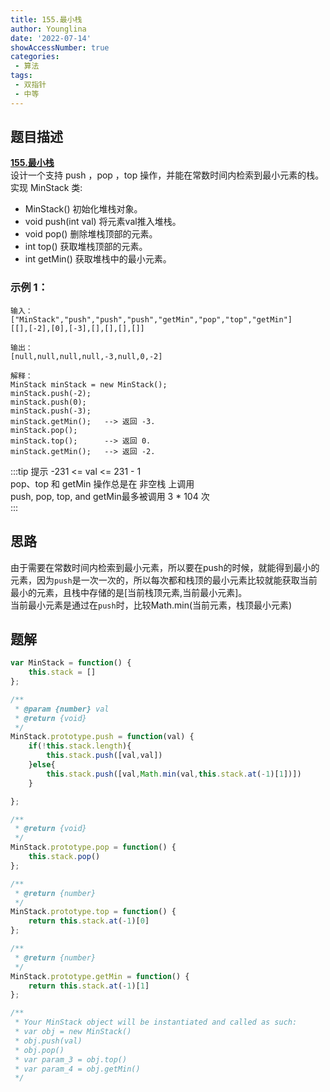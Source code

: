 ```yaml
---
title: 155.最小栈
author: Younglina
date: '2022-07-14'
showAccessNumber: true
categories:
 - 算法
tags:
 - 双指针
 - 中等
---
```


## 题目描述
**[155.最小栈](https://leetcode.cn/problems/min-stack/)**  
设计一个支持 push ，pop ，top 操作，并能在常数时间内检索到最小元素的栈。  
实现 MinStack 类:  
- MinStack() 初始化堆栈对象。
- void push(int val) 将元素val推入堆栈。
- void pop() 删除堆栈顶部的元素。
- int top() 获取堆栈顶部的元素。
- int getMin() 获取堆栈中的最小元素。


### 示例 1：

```
输入：
["MinStack","push","push","push","getMin","pop","top","getMin"]
[[],[-2],[0],[-3],[],[],[],[]]

输出：
[null,null,null,null,-3,null,0,-2]

解释：
MinStack minStack = new MinStack();
minStack.push(-2);
minStack.push(0);
minStack.push(-3);
minStack.getMin();   --> 返回 -3.
minStack.pop();
minStack.top();      --> 返回 0.
minStack.getMin();   --> 返回 -2.
```

:::tip 提示
-231 <= val <= 231 - 1  
pop、top 和 getMin 操作总是在 非空栈 上调用  
push, pop, top, and getMin最多被调用 3 * 104 次  
:::

## 思路
由于需要在常数时间内检索到最小元素，所以要在push的时候，就能得到最小的元素，因为`push`是一次一次的，所以每次都和栈顶的最小元素比较就能获取当前最小的元素，且栈中存储的是[当前栈顶元素,当前最小元素]。  
当前最小元素是通过在`push`时，比较Math.min(当前元素，栈顶最小元素)  

## 题解
```javascript
var MinStack = function() {
    this.stack = []
};

/** 
 * @param {number} val
 * @return {void}
 */
MinStack.prototype.push = function(val) {
    if(!this.stack.length){
        this.stack.push([val,val])
    }else{
        this.stack.push([val,Math.min(val,this.stack.at(-1)[1])])
    }

};

/**
 * @return {void}
 */
MinStack.prototype.pop = function() {
    this.stack.pop()
};

/**
 * @return {number}
 */
MinStack.prototype.top = function() {
    return this.stack.at(-1)[0]
};

/**
 * @return {number}
 */
MinStack.prototype.getMin = function() {
    return this.stack.at(-1)[1]
};

/**
 * Your MinStack object will be instantiated and called as such:
 * var obj = new MinStack()
 * obj.push(val)
 * obj.pop()
 * var param_3 = obj.top()
 * var param_4 = obj.getMin()
 */
```